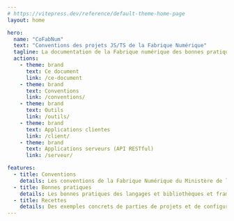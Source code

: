 ```yaml
---
# https://vitepress.dev/reference/default-theme-home-page
layout: home

hero:
  name: "CoFabNum"
  text: "Conventions des projets JS/TS de la Fabrique Numérique"
  tagline: La documentation de la Fabrique numérique des bonnes pratiques et conventions à utiliser pour les projets JavaScript (TypeScript)
  actions:
    - theme: brand
      text: Ce document
      link: /ce-document
    - theme: brand
      text: Conventions
      link: /conventions/
    - theme: brand
      text: Outils
      link: /outils/
    - theme: brand
      text: Applications clientes
      link: /client/
    - theme: brand
      text: Applications serveurs (API RESTful)
      link: /serveur/

features:
  - title: Conventions
    details: Les conventions de la Fabrique Numérique du Ministère de l’Intérieur à utiliser rassemblées au même endroit
  - title: Bonnes pratiques
    details: Les bonnes pratiques des langages et bibliothèques et frameworks recommandés
  - title: Recettes
    details: Des exemples concrets de parties de projets et de configurations
---
```


